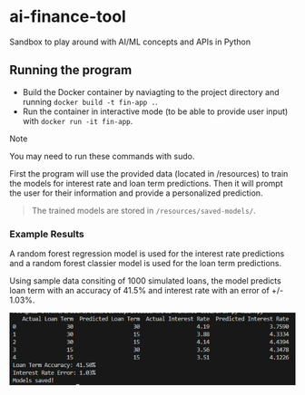 # ai-finance-tool

Sandbox to play around with AI/ML concepts and APIs in Python

## Running the program

- Build the Docker container by naviagting to the project directory and running `docker build -t fin-app .`.
- Run the container in interactive mode (to be able to provide user input) with `docker run -it fin-app`.

> [!NOTE]  
> You may need to run these commands with sudo.

First the program will use the provided data (located in /resources) to train the models for interest rate and loan term predictions. Then it will prompt the user for their information and provide a personalized prediction.

> The trained models are stored in `/resources/saved-models/`.

### Example Results

A random forest regression model is used for the interest rate predictions and a random forest classier model is used for the loan term predictions.

Using sample data consiting of 1000 simulated loans, the model predicts loan term with an accuracy of 41.5% and interest rate with an error of +/- 1.03%.

![Example results](resources/prediction-example.png)

